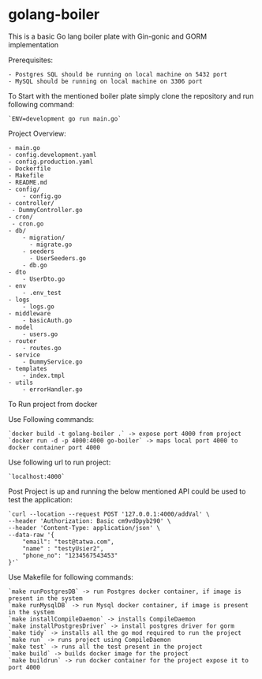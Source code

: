 # golang-boiler

This is a basic Go lang boiler plate with Gin-gonic and GORM implementation

Prerequisites:

    - Postgres SQL should be running on local machine on 5432 port
    - MySQL should be running on local machine on 3306 port

To Start with the mentioned boiler plate simply clone the repository and run following command:

    `ENV=development go run main.go`

Project Overview:

    - main.go
    - config.development.yaml
    - config.production.yaml
    - Dockerfile
    - Makefile
    - README.md
    - config/
        - config.go
    - controller/
     - DummyController.go
    - cron/
     - cron.go
    - db/
        - migration/
          - migrate.go
        - seeders
          - UserSeeders.go
        - db.go
    - dto
        - UserDto.go
    - env
        - .env_test
    - logs
        - logs.go
    - middleware
        - basicAuth.go
    - model
        - users.go
    - router
        - routes.go
    - service
        - DummyService.go
    - templates
        - index.tmpl
    - utils
        - errorHandler.go

To Run project from docker

Use Following commands:

    `docker build -t golang-boiler .` -> expose port 4000 from project
    `docker run -d -p 4000:4000 go-boiler` -> maps local port 4000 to docker container port 4000

Use following url to run project:

    `localhost:4000`

Post Project is up and running the below mentioned API could be used to test the application:

    `curl --location --request POST '127.0.0.1:4000/addVal' \
    --header 'Authorization: Basic cm9vdDpyb290' \
    --header 'Content-Type: application/json' \
    --data-raw '{
        "email": "test@tatwa.com",
        "name" : "testyUsier2",
        "phone_no": "1234567543453"
    }'`


Use Makefile for following commands:

    `make runPostgresDB` -> run Postgres docker container, if image is present in the system
    `make runMysqlDB` -> run Mysql docker container, if image is present in the system
    `make installCompileDaemon` -> installs CompileDaemon
    `make installPostgresDriver` -> install postgres driver for gorm
    `make tidy` -> installs all the go mod required to run the project
    `make run` -> runs project using CompileDaemon
    `make test` -> runs all the test present in the project
    `make build` -> builds docker image for the project
    `make buildrun` -> run docker container for the project expose it to port 4000



